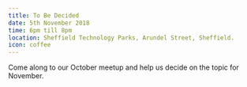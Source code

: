 ```yaml
---
title: To Be Decided
date: 5th November 2018
time: 6pm till 8pm
location: Sheffield Technology Parks, Arundel Street, Sheffield.
icon: coffee
---
```

Come along to our October meetup and help us decide on the topic for November.